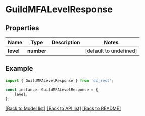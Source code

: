 # GuildMFALevelResponse


## Properties

Name | Type | Description | Notes
------------ | ------------- | ------------- | -------------
**level** | **number** |  | [default to undefined]

## Example

```typescript
import { GuildMFALevelResponse } from 'dc_rest';

const instance: GuildMFALevelResponse = {
    level,
};
```

[[Back to Model list]](../README.md#documentation-for-models) [[Back to API list]](../README.md#documentation-for-api-endpoints) [[Back to README]](../README.md)
